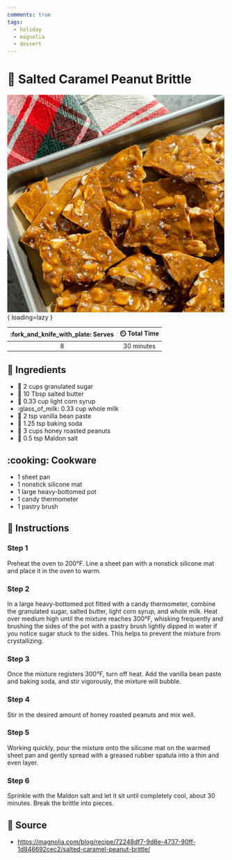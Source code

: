 ```yaml
---
comments: true
tags:
  - holiday
  - magnolia
  - dessert
---
```

# :peanuts: Salted Caramel Peanut Brittle

![Salted Caramel Peanut Brittle][1]{ loading=lazy }

| :fork_and_knife_with_plate: Serves | :timer_clock: Total Time |
|:----------------------------------:|:-----------------------: |
| 8 | 30 minutes |

## :salt: Ingredients

- :candy: 2 cups granulated sugar
- :butter: 10 Tbsp salted butter
- :corn: 0.33 cup light corn syrup
- :glass_of_milk: 0.33 cup whole milk
- :icecream: 2 tsp vanilla bean paste
- :cup_with_straw: 1.25 tsp baking soda
- :peanuts: 3 cups honey roasted peanuts
- :salt: 0.5 tsp Maldon salt

## :cooking: Cookware

- 1 sheet pan
- 1 nonstick silicone mat
- 1 large heavy-bottomed pot
- 1 candy thermometer
- 1 pastry brush

## :pencil: Instructions

### Step 1

Preheat the oven to 200°F. Line a sheet pan with a nonstick silicone mat and place it in the oven to warm.

### Step 2

In a large heavy-bottomed pot fitted with a candy thermometer, combine the granulated sugar, salted butter, light corn
syrup, and whole milk. Heat over medium high until the mixture reaches 300°F, whisking frequently and brushing the
sides of the pot with a pastry brush lightly dipped in water if you notice sugar stuck to the sides. This helps to
prevent the mixture from crystallizing.

### Step 3

Once the mixture registers 300°F, turn off heat. Add the vanilla bean paste and baking soda, and stir vigorously, the
mixture will bubble.

### Step 4

Stir in the desired amount of honey roasted peanuts and mix well.

### Step 5

Working quickly, pour the mixture onto the silicone mat on the warmed sheet pan and gently spread with a greased rubber
spatula into a thin and even layer.

### Step 6

Sprinkle with the Maldon salt and let it sit until completely cool, about 30 minutes. Break the brittle into pieces.

## :link: Source

- <https://magnolia.com/blog/recipe/72248df7-9d8e-4737-90ff-1d846692cec2/salted-caramel-peanut-brittle/>

[1]: <../assets/images/salted-caramel-peanut-brittle.jpg>
